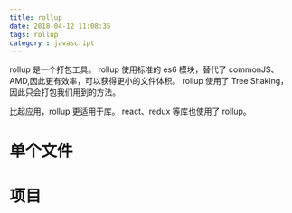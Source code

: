 ```yaml
---
title: rollup
date: 2018-04-12 11:08:35
tags: rollup
category : javascript
---
```


rollup 是一个打包工具。
rollup 使用标准的 es6 模块，替代了 commonJS、AMD,因此更有效率，可以获得更小的文件体积。
rollup 使用了 Tree Shaking，因此只会打包我们用到的方法。

比起应用，rollup 更适用于库。
react、redux 等库也使用了 rollup。

<!-- more -->

# 单个文件

# 项目
